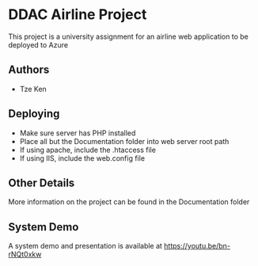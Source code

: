 # DDAC Airline Project
This project is a university assignment for an airline web application to be deployed to Azure

## Authors
- Tze Ken

## Deploying
- Make sure server has PHP installed
- Place all but the Documentation folder into web server root path
- If using apache, include the .htaccess file
- If using IIS, include the web.config file

## Other Details
More information on the project can be found in the Documentation folder

## System Demo
A system demo and presentation is available at https://youtu.be/bn-rNQt0xkw
